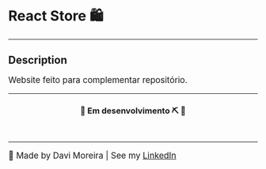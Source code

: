 <h1>React Store  🛍️ </h1>
<hr />
<h2>Description</h2>
<p style='font-size:17px'>Website feito para complementar repositório.</p>
<hr />
<h3 align='center'>
  🚧 Em desenvolvimento ⛏️ 🚧
</h3>
<br>
<hr />
<footer>
  <p style='font-size:17px'>🍊 Made by Davi Moreira | See my 
    <a href="https://www.linkedin.com/in/davi-moreira-dos-santos-804280203/">LinkedIn</a>
  </p>
</footer>
